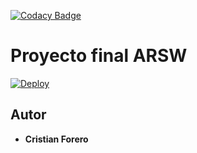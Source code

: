 [![Codacy Badge](https://app.codacy.com/project/badge/Grade/2930f248177243f1a6a2e2dc0f6c8462)](https://www.codacy.com/gh/Pokecris200/ProyectoARSW/dashboard?utm_source=github.com&amp;utm_medium=referral&amp;utm_content=Pokecris200/ProyectoARSW&amp;utm_campaign=Badge_Grade)

# Proyecto final ARSW

[![Deploy](https://www.herokucdn.com/deploy/button.svg)](https://connect4arsw.herokuapp.com/)

## Autor

* **Cristian Forero** 

